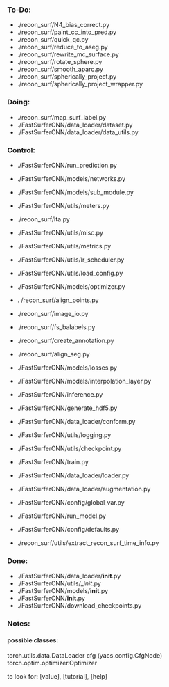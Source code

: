 ### To-Do:


- ./recon_surf/N4_bias_correct.py
- ./recon_surf/paint_cc_into_pred.py
- ./recon_surf/quick_qc.py
- ./recon_surf/reduce_to_aseg.py
- ./recon_surf/rewrite_mc_surface.py
- ./recon_surf/rotate_sphere.py
- ./recon_surf/smooth_aparc.py
- ./recon_surf/spherically_project.py
- ./recon_surf/spherically_project_wrapper.py

### Doing:

- ./recon_surf/map_surf_label.py
- ./FastSurferCNN/data_loader/dataset.py
- ./FastSurferCNN/data_loader/data_utils.py

### Control:

- ./FastSurferCNN/run_prediction.py 

- ./FastSurferCNN/models/networks.py
- ./FastSurferCNN/models/sub_module.py
- ./FastSurferCNN/utils/meters.py
- ./recon_surf/lta.py
- ./FastSurferCNN/utils/misc.py
- ./FastSurferCNN/utils/metrics.py
- ./FastSurferCNN/utils/lr_scheduler.py
- ./FastSurferCNN/utils/load_config.py
- ./FastSurferCNN/models/optimizer.py
- . /recon_surf/align_points.py
- ./recon_surf/image_io.py
- ./recon_surf/fs_balabels.py
- ./recon_surf/create_annotation.py
- ./recon_surf/align_seg.py
- ./FastSurferCNN/models/losses.py
- ./FastSurferCNN/models/interpolation_layer.py
- ./FastSurferCNN/inference.py
- ./FastSurferCNN/generate_hdf5.py
- ./FastSurferCNN/data_loader/conform.py
- ./FastSurferCNN/utils/logging.py
- ./FastSurferCNN/utils/checkpoint.py
- ./FastSurferCNN/train.py
- ./FastSurferCNN/data_loader/loader.py
- ./FastSurferCNN/data_loader/augmentation.py
- ./FastSurferCNN/config/global_var.py
- ./FastSurferCNN/run_model.py
- ./FastSurferCNN/config/defaults.py
- ./recon_surf/utils/extract_recon_surf_time_info.py

### Done:
- ./FastSurferCNN/data_loader/__init__.py
- ./FastSurferCNN/utils/__init_.py
- ./FastSurferCNN/models/__init__.py
- ./FastSurferCNN/__init__.py
- ./FastSurferCNN/download_checkpoints.py

### Notes:

#### possible classes:

torch.utils.data.DataLoader
cfg (yacs.config.CfgNode)
torch.optim.optimizer.Optimizer

to look for: [value], [tutorial], [help]




